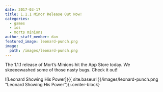```yaml
---
date: 2017-03-17
title: 1.1.1 Minor Release Out Now!
categories:
  - games
  - ios
  - morts minions
author_staff_member: dan
featured_image: leonard-punch.png
image:
  path: /images/leonard-punch.png
---
```


<div class="row">
<div class="col-md-6">

The 1.1.1 release of Mort’s Minions hit the App Store today. We skeeeewashed some of those nasty bugs. Check it out!

</div>
<div class="col-md-6">

![Leonard Showing His Power]({{ site.baseurl }}/images/leonard-punch.png "Leonard Showing His Power"){:.center-block}

</div>
</div>